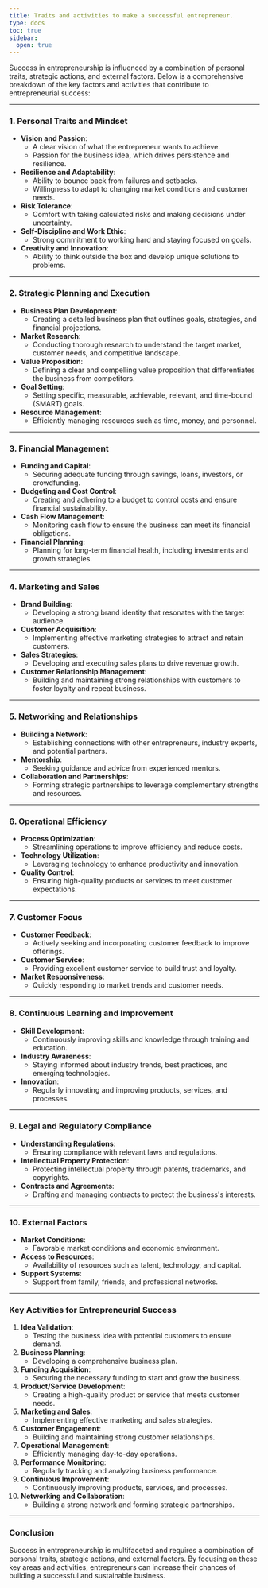 ```yaml
---
title: Traits and activities to make a successful entrepreneur.
type: docs
toc: true
sidebar:
  open: true
---
```


Success in entrepreneurship is influenced by a combination of personal traits, strategic actions, and external factors. Below is a comprehensive breakdown of the key factors and activities that contribute to entrepreneurial success:

---

### **1. Personal Traits and Mindset**
   - **Vision and Passion**:
     - A clear vision of what the entrepreneur wants to achieve.
     - Passion for the business idea, which drives persistence and resilience.
   - **Resilience and Adaptability**:
     - Ability to bounce back from failures and setbacks.
     - Willingness to adapt to changing market conditions and customer needs.
   - **Risk Tolerance**:
     - Comfort with taking calculated risks and making decisions under uncertainty.
   - **Self-Discipline and Work Ethic**:
     - Strong commitment to working hard and staying focused on goals.
   - **Creativity and Innovation**:
     - Ability to think outside the box and develop unique solutions to problems.

---

### **2. Strategic Planning and Execution**
   - **Business Plan Development**:
     - Creating a detailed business plan that outlines goals, strategies, and financial projections.
   - **Market Research**:
     - Conducting thorough research to understand the target market, customer needs, and competitive landscape.
   - **Value Proposition**:
     - Defining a clear and compelling value proposition that differentiates the business from competitors.
   - **Goal Setting**:
     - Setting specific, measurable, achievable, relevant, and time-bound (SMART) goals.
   - **Resource Management**:
     - Efficiently managing resources such as time, money, and personnel.

---

### **3. Financial Management**
   - **Funding and Capital**:
     - Securing adequate funding through savings, loans, investors, or crowdfunding.
   - **Budgeting and Cost Control**:
     - Creating and adhering to a budget to control costs and ensure financial sustainability.
   - **Cash Flow Management**:
     - Monitoring cash flow to ensure the business can meet its financial obligations.
   - **Financial Planning**:
     - Planning for long-term financial health, including investments and growth strategies.

---

### **4. Marketing and Sales**
   - **Brand Building**:
     - Developing a strong brand identity that resonates with the target audience.
   - **Customer Acquisition**:
     - Implementing effective marketing strategies to attract and retain customers.
   - **Sales Strategies**:
     - Developing and executing sales plans to drive revenue growth.
   - **Customer Relationship Management**:
     - Building and maintaining strong relationships with customers to foster loyalty and repeat business.

---

### **5. Networking and Relationships**
   - **Building a Network**:
     - Establishing connections with other entrepreneurs, industry experts, and potential partners.
   - **Mentorship**:
     - Seeking guidance and advice from experienced mentors.
   - **Collaboration and Partnerships**:
     - Forming strategic partnerships to leverage complementary strengths and resources.

---

### **6. Operational Efficiency**
   - **Process Optimization**:
     - Streamlining operations to improve efficiency and reduce costs.
   - **Technology Utilization**:
     - Leveraging technology to enhance productivity and innovation.
   - **Quality Control**:
     - Ensuring high-quality products or services to meet customer expectations.

---

### **7. Customer Focus**
   - **Customer Feedback**:
     - Actively seeking and incorporating customer feedback to improve offerings.
   - **Customer Service**:
     - Providing excellent customer service to build trust and loyalty.
   - **Market Responsiveness**:
     - Quickly responding to market trends and customer needs.

---

### **8. Continuous Learning and Improvement**
   - **Skill Development**:
     - Continuously improving skills and knowledge through training and education.
   - **Industry Awareness**:
     - Staying informed about industry trends, best practices, and emerging technologies.
   - **Innovation**:
     - Regularly innovating and improving products, services, and processes.

---

### **9. Legal and Regulatory Compliance**
   - **Understanding Regulations**:
     - Ensuring compliance with relevant laws and regulations.
   - **Intellectual Property Protection**:
     - Protecting intellectual property through patents, trademarks, and copyrights.
   - **Contracts and Agreements**:
     - Drafting and managing contracts to protect the business's interests.

---

### **10. External Factors**
   - **Market Conditions**:
     - Favorable market conditions and economic environment.
   - **Access to Resources**:
     - Availability of resources such as talent, technology, and capital.
   - **Support Systems**:
     - Support from family, friends, and professional networks.

---

### **Key Activities for Entrepreneurial Success**
1. **Idea Validation**:
   - Testing the business idea with potential customers to ensure demand.
2. **Business Planning**:
   - Developing a comprehensive business plan.
3. **Funding Acquisition**:
   - Securing the necessary funding to start and grow the business.
4. **Product/Service Development**:
   - Creating a high-quality product or service that meets customer needs.
5. **Marketing and Sales**:
   - Implementing effective marketing and sales strategies.
6. **Customer Engagement**:
   - Building and maintaining strong customer relationships.
7. **Operational Management**:
   - Efficiently managing day-to-day operations.
8. **Performance Monitoring**:
   - Regularly tracking and analyzing business performance.
9. **Continuous Improvement**:
   - Continuously improving products, services, and processes.
10. **Networking and Collaboration**:
    - Building a strong network and forming strategic partnerships.

---

### **Conclusion**
Success in entrepreneurship is multifaceted and requires a combination of personal traits, strategic actions, and external factors. By focusing on these key areas and activities, entrepreneurs can increase their chances of building a successful and sustainable business.
